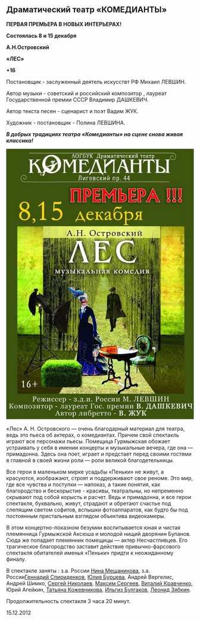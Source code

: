 ## Драматический театр «КОМЕДИАНТЫ»


**ПЕРВАЯ ПРЕМЬЕРА В НОВЫХ ИНТЕРЬЕРАХ!**


**Состоялась 8 и 15 декабря**


**А.Н.Островский**


**«ЛЕС»**


**+16**


Постановщик - заслуженный деятель искусствт РФ Михаил ЛЕВШИН.


Автор музыки - советский и российский композитор , лауреат Государственной премии СССР Владимир ДАШКЕВИЧ.


Автор текста песен - сценарист и поэт Вадим ЖУК.


Художник - постановщик - Полина ЛЕВШИНА.


**_В добрых традициях театра «Комедианты» на сцене снова живая классика!_**


![](image-01.jpg)


«Лес» А. Н. Островского — очень благодарный материал для театра, ведь это пьеса об актерах, о комедиантах. Причем свой спектакль играют все персонажи пьесы. Помещица Гурмыжская обожает устраивать у себя в имении концерты и музыкальные вечера, где она — примадонна. Здесь она поет, играет и предстает перед своими гостями в главной в своей жизни роли — роли великой благодетельницы.


Все герои в маленьком мирке усадьбы «Пеньки» не живут, а красуются, изображают, строят и поддерживают свое реноме. Это мир, где все чувства и поступки — напоказ, а такие понятия, как благородство и бескорыстие - красивы, театральны, но непременно скрывают под собой корысть и расчет. Ведь и примадонна, и все герои спектакля, буквально, живут, страдают и обретают счастье под слепящим светом софитов, вспышки фотоаппаратов, как будто бы под постоянным пристальным взглядом объектива видеокамеры.


В этом концертно-показном безумии воспитывается юная и чистая племянница Гурмыжской Аксюша и молодой нищий дворянин Буланов. Сюда же попадает племянник помещицы — актер Несчастливцев. Его трагическое благородство заставит действие привычно-фарсового спектакля обитателей именья «Пеньки» придти к неожиданному финалу.


В спектакле заняты : з.а. России [Нина Мещанинова][0], з.а. России[Геннадий Спириденков][1], [Юлия Бурцева][2], Андрей Вергелис, Андрей Шимко, [Сергей Николаев][3], [Максим Сергеев][4], [Виталий Кравченко][5], Юрий Агейкин, [Татьяна Кожевникова][6], [Ильгиз Булгаков][7], [Леонид Зябкин][8].


Продолжительность спектакля 3 часа 20 минут.


15.12.2012

[0]: ../../person/nina-meschaninova "Нина Мещанинова"
[1]: ../../person/gennadii-spiridenkov "Геннадий Спириденков"
[2]: ../../person/yuliya-burtseva "Юлия Бурцева"
[3]: ../../person/sergei-nikolaev "Сергей Николаев"
[4]: ../../person/maksim-sergeev "Максим Сергеев"
[5]: ../../person/vitalii-kravchenko "Виталий Кравченко"
[6]: ../../person/tatyana-kozhevnikova "Татьяна Кожевникова"
[7]: ../../person/ilgiz-bulgakov "Ильгиз Булгаков"
[8]: ../../person/leonid-zyabkin "Леонид Зябкин"
